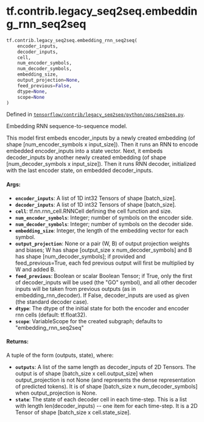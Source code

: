 <div itemscope itemtype="http://developers.google.com/ReferenceObject">
<meta itemprop="name" content="tf.contrib.legacy_seq2seq.embedding_rnn_seq2seq" />
</div>

# tf.contrib.legacy_seq2seq.embedding_rnn_seq2seq

``` python
tf.contrib.legacy_seq2seq.embedding_rnn_seq2seq(
    encoder_inputs,
    decoder_inputs,
    cell,
    num_encoder_symbols,
    num_decoder_symbols,
    embedding_size,
    output_projection=None,
    feed_previous=False,
    dtype=None,
    scope=None
)
```



Defined in [`tensorflow/contrib/legacy_seq2seq/python/ops/seq2seq.py`](https://www.tensorflow.org/code/tensorflow/contrib/legacy_seq2seq/python/ops/seq2seq.py).

Embedding RNN sequence-to-sequence model.

This model first embeds encoder_inputs by a newly created embedding (of shape
[num_encoder_symbols x input_size]). Then it runs an RNN to encode
embedded encoder_inputs into a state vector. Next, it embeds decoder_inputs
by another newly created embedding (of shape [num_decoder_symbols x
input_size]). Then it runs RNN decoder, initialized with the last
encoder state, on embedded decoder_inputs.

#### Args:

* <b>`encoder_inputs`</b>: A list of 1D int32 Tensors of shape [batch_size].
* <b>`decoder_inputs`</b>: A list of 1D int32 Tensors of shape [batch_size].
* <b>`cell`</b>: tf.nn.rnn_cell.RNNCell defining the cell function and size.
* <b>`num_encoder_symbols`</b>: Integer; number of symbols on the encoder side.
* <b>`num_decoder_symbols`</b>: Integer; number of symbols on the decoder side.
* <b>`embedding_size`</b>: Integer, the length of the embedding vector for each symbol.
* <b>`output_projection`</b>: None or a pair (W, B) of output projection weights and
    biases; W has shape [output_size x num_decoder_symbols] and B has
    shape [num_decoder_symbols]; if provided and feed_previous=True, each
    fed previous output will first be multiplied by W and added B.
* <b>`feed_previous`</b>: Boolean or scalar Boolean Tensor; if True, only the first
    of decoder_inputs will be used (the "GO" symbol), and all other decoder
    inputs will be taken from previous outputs (as in embedding_rnn_decoder).
    If False, decoder_inputs are used as given (the standard decoder case).
* <b>`dtype`</b>: The dtype of the initial state for both the encoder and encoder
    rnn cells (default: tf.float32).
* <b>`scope`</b>: VariableScope for the created subgraph; defaults to
    "embedding_rnn_seq2seq"


#### Returns:

A tuple of the form (outputs, state), where:
* <b>`outputs`</b>: A list of the same length as decoder_inputs of 2D Tensors. The
      output is of shape [batch_size x cell.output_size] when
      output_projection is not None (and represents the dense representation
      of predicted tokens). It is of shape [batch_size x num_decoder_symbols]
      when output_projection is None.
* <b>`state`</b>: The state of each decoder cell in each time-step. This is a list
      with length len(decoder_inputs) -- one item for each time-step.
      It is a 2D Tensor of shape [batch_size x cell.state_size].